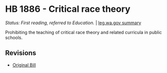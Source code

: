 # HB 1886 - Critical race theory
*Status: First reading, referred to Education.* | [leg.wa.gov summary](https://app.leg.wa.gov/billsummary?BillNumber=1886&Year=2021)

Prohibiting the teaching of critical race theory and related curricula in public schools.

## Revisions
* [Original Bill](1/)